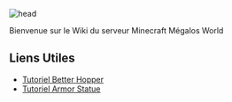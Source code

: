 
![head](https://cdn.discordapp.com/attachments/575698116729372712/861952828292333588/Frame_14.png?width=893&height=182)

Bienvenue sur le Wiki du serveur Minecraft Mégalos World

## Liens Utiles

- [Tutoriel Better Hopper](https://www.youtube.com/watch?v=3iWKsGFkLWA)
- [Tutoriel Armor Statue](https://www.youtube.com/watch?v=nV9-_RacnoI)

